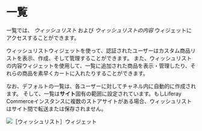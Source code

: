 # 一覧

一覧では、  _ウィッシュリスト_ および _ウィッシュリストの内容_ ウィジェットにアクセスすることができます。

ウィッシュリストウィジェットを使って、認証されたユーザーはカスタム商品リストを表示、作成、そして管理することができます。 また、ウィッシュリストの内容ウィジェットを使用して、一覧に追加された商品を表示・管理したり、それらの商品を素早くカートに入れたりすることができます。

なお、デフォルトの一覧は、各ユーザーに対してチャネル内に自動的に作成されます。 そして、一覧は**サイト**固有の範囲に設定されています。もしLiferay Commerceインスタンスに複数のストアサイトがある場合、ウィッシュリストはサイト間で転送または保存されません。

![［ウィッシュリスト］ウィジェット](./lists/images/01.png)
